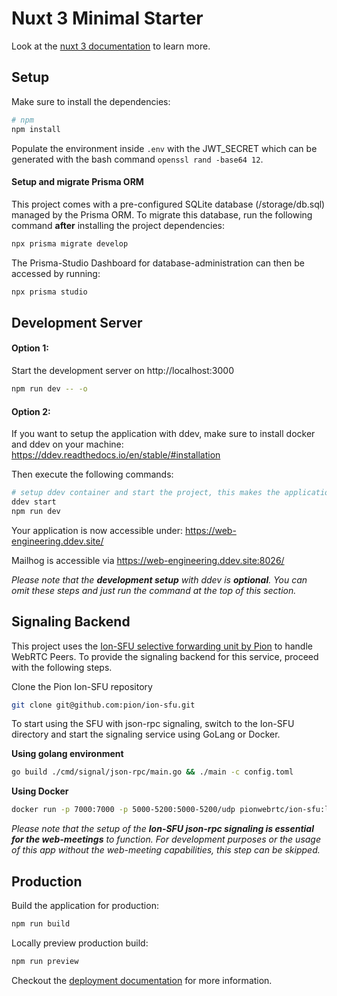 # Nuxt 3 Minimal Starter

Look at the [nuxt 3 documentation](https://v3.nuxtjs.org) to learn more.

## Setup

Make sure to install the dependencies:

```bash
# npm
npm install
```

Populate the environment inside `.env` with the JWT_SECRET which can be generated with the bash command `openssl rand -base64 12`.

#### Setup and migrate Prisma ORM

This project comes with a pre-configured SQLite database (/storage/db.sql) managed by the Prisma ORM. To migrate this database, run the following command **after** installing the project dependencies:

````bash
npx prisma migrate develop
````

The Prisma-Studio Dashboard for database-administration can then be accessed by running:

````bash
npx prisma studio
````

## Development Server

#### Option 1:

Start the development server on http://localhost:3000

```bash
npm run dev -- -o
```

#### Option 2:

If you want to setup the application with ddev, make sure to install docker and ddev on your machine: https://ddev.readthedocs.io/en/stable/#installation

Then execute the following commands:

```bash
# setup ddev container and start the project, this makes the application accessible behind a nginx proxy with added ssl and some development tools
ddev start
npm run dev
```

Your application is now accessible under: https://web-engineering.ddev.site/

Mailhog is accessible via https://web-engineering.ddev.site:8026/

_Please note that the **development setup** with ddev is **optional**. You can omit these steps and just run the command at the top of this section._

## Signaling Backend

This project uses the [Ion-SFU selective forwarding unit by Pion](https://github.com/pion/ion-sfu) to handle WebRTC Peers. To provide the signaling backend for this service, proceed with the following steps.

Clone the Pion Ion-SFU repository
```bash
git clone git@github.com:pion/ion-sfu.git
```
To start using the SFU with json-rpc signaling, switch to the Ion-SFU directory and start the signaling service using GoLang or Docker.

**Using golang environment**
```bash
go build ./cmd/signal/json-rpc/main.go && ./main -c config.toml
```

**Using Docker**
```bash
docker run -p 7000:7000 -p 5000-5200:5000-5200/udp pionwebrtc/ion-sfu:latest-jsonrpc
```

*Please note that the setup of the **Ion-SFU json-rpc signaling is essential for the web-meetings** to function. For development purposes or the usage of this app without the web-meeting capabilities, this step can be skipped.*

## Production

Build the application for production:

```bash
npm run build
```

Locally preview production build:

```bash
npm run preview
```

Checkout the [deployment documentation](https://v3.nuxtjs.org/docs/deployment) for more information.

